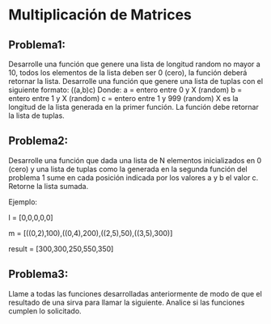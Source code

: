 # Multiplicación de Matrices

## Problema1:

Desarrolle una función que genere una lista de longitud random no mayor a 10, todos los elementos de la lista deben ser 0 (cero), la función deberá retornar la lista.
Desarrolle una función que genere una lista de tuplas con el siguiente formato:
((a,b)c)
Donde:
a = entero entre 0 y X (random)
b = entero entre 1 y X  (random)
c = entero entre 1 y 999 (random)
X es la longitud de la lista generada en la primer función.
La función debe retornar la lista de tuplas.

## Problema2:

Desarrolle una función que dada una lista de N elementos inicializados en 0 (cero) y una lista de tuplas como la generada en la segunda función del problema 1 sume en cada posición indicada por los valores a y b el valor c. Retorne la lista sumada.

Ejemplo:

l = [0,0,0,0,0]

m = [((0,2),100),((0,4),200),((2,5),50),((3,5),300)]

result = [300,300,250,550,350]

## Problema3:

Llame a todas las funciones desarrolladas anteriormente de modo de que el resultado de una sirva para llamar la siguiente.
Analice si las funciones cumplen lo solicitado. 
